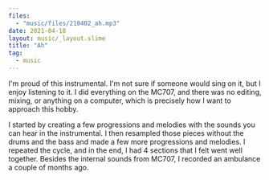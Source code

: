 ```yaml
---
files:
  - "music/files/210402_ah.mp3"
date: 2021-04-18
layout: music/_layout.slime
title: "Ah"
tag:
  - music
---
```


I'm proud of this instrumental.
I'm not sure if someone would sing on it, but I enjoy listening to it.
I did everything on the MC707, and there was no editing, mixing, or anything on a computer, which is precisely how I want to approach this hobby.

I started by creating a few progressions and melodies with the sounds you can hear in the instrumental.
I then resampled those pieces without the drums and the bass and made a few more progressions and melodies.
I repeated the cycle, and in the end, I had 4 sections that I felt went well together. Besides the internal sounds from MC707, I recorded an ambulance a couple of months ago.
